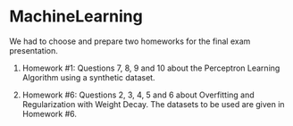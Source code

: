 # MachineLearning

We had to choose and prepare two homeworks for the final exam presentation.

1) Homework #1: Questions 7, 8, 9 and 10 about the Perceptron Learning Algorithm using a synthetic dataset.

4) Homework #6: Questions 2, 3, 4, 5 and 6 about Overfitting and Regularization with Weight Decay. The datasets to be used are given in Homework #6.
